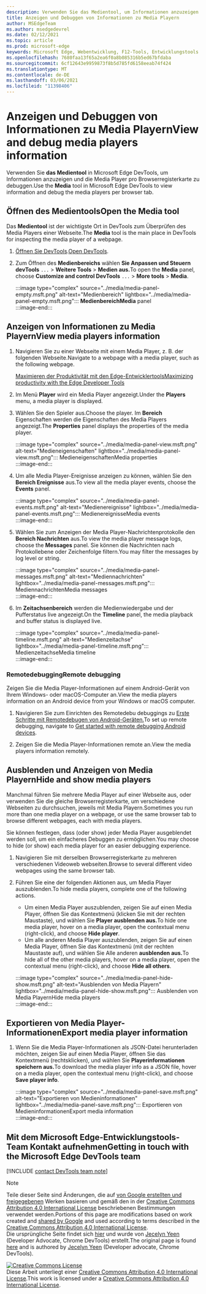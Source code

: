 ```yaml
---
description: Verwenden Sie das Medientool, um Informationen anzuzeigen und die Media Player pro Browserregisterkarte zu debuggen.
title: Anzeigen und Debuggen von Informationen zu Media Playern
author: MSEdgeTeam
ms.author: msedgedevrel
ms.date: 02/12/2021
ms.topic: article
ms.prod: microsoft-edge
keywords: Microsoft Edge, Webentwicklung, F12-Tools, Entwicklungstools
ms.openlocfilehash: 7680faa13f65a2ea6f0a8b085316b5ed67bfdaba
ms.sourcegitcommit: 6cf12643e9959873f8b5d785fd6158eeab74f424
ms.translationtype: MT
ms.contentlocale: de-DE
ms.lasthandoff: 03/06/2021
ms.locfileid: "11398406"
---
```

<!-- Copyright Jecelyn Yeen

   Licensed under the Apache License, Version 2.0 (the "License");
   you may not use this file except in compliance with the License.
   You may obtain a copy of the License at

       https://www.apache.org/licenses/LICENSE-2.0

   Unless required by applicable law or agreed to in writing, software
   distributed under the License is distributed on an "AS IS" BASIS,
   WITHOUT WARRANTIES OR CONDITIONS OF ANY KIND, either express or implied.
   See the License for the specific language governing permissions and
   limitations under the License.  -->  

# <a name="view-and-debug-media-players-information"></a><span data-ttu-id="ed40e-104">Anzeigen und Debuggen von Informationen zu Media Playern</span><span class="sxs-lookup"><span data-stu-id="ed40e-104">View and debug media players information</span></span>  

<span data-ttu-id="ed40e-105">Verwenden Sie **das Medientool** in Microsoft Edge DevTools, um Informationen anzuzeigen und die Media Player pro Browserregisterkarte zu debuggen.</span><span class="sxs-lookup"><span data-stu-id="ed40e-105">Use the **Media** tool in Microsoft Edge DevTools to view information and debug the media players per browser tab.</span></span>  

## <a name="open-the-media-tool"></a><span data-ttu-id="ed40e-106">Öffnen des Medientools</span><span class="sxs-lookup"><span data-stu-id="ed40e-106">Open the Media tool</span></span>  

<span data-ttu-id="ed40e-107">Das **Medientool** ist der wichtigste Ort in DevTools zum Überprüfen des Media Players einer Webseite.</span><span class="sxs-lookup"><span data-stu-id="ed40e-107">The **Media** tool is the main place in DevTools for inspecting the media player of a webpage.</span></span>

1.  <span data-ttu-id="ed40e-108">[Öffnen Sie DevTools][DevtoolsGuideChromiumOpen].</span><span class="sxs-lookup"><span data-stu-id="ed40e-108">[Open DevTools][DevtoolsGuideChromiumOpen].</span></span>  
1.  <span data-ttu-id="ed40e-109">Zum Öffnen des **Medienbereichs** wählen **Sie Anpassen und Steuern devTools** `...`  >  **Weitere Tools**  >  **Medien aus.**</span><span class="sxs-lookup"><span data-stu-id="ed40e-109">To open the **Media** panel, choose **Customize and control DevTools** `...` > **More tools** > **Media**.</span></span>  
    
    :::image type="complex" source="../media/media-panel-empty.msft.png" alt-text="Medienbereich" lightbox="../media/media-panel-empty.msft.png":::
       <span data-ttu-id="ed40e-111">**Medienbereich**</span><span class="sxs-lookup"><span data-stu-id="ed40e-111">**Media** panel</span></span>  
    :::image-end:::  
    
## <a name="view-media-players-information"></a><span data-ttu-id="ed40e-112">Anzeigen von Informationen zu Media Playern</span><span class="sxs-lookup"><span data-stu-id="ed40e-112">View media players information</span></span>  

1.  <span data-ttu-id="ed40e-113">Navigieren Sie zu einer Webseite mit einem Media Player, z. B. der folgenden Webseite.</span><span class="sxs-lookup"><span data-stu-id="ed40e-113">Navigate to a webpage with a media player, such as the following webpage.</span></span>  
    
    [<span data-ttu-id="ed40e-114">Maximieren der Produktivität mit den Edge-Entwicklertools</span><span class="sxs-lookup"><span data-stu-id="ed40e-114">Maximizing productivity with the Edge Developer Tools</span></span>][BingVideosSearchViewDetailMidE0BA14EC0E0D18C06C8DE0BA14EC0E0D18C06C8]  
    
1.  <span data-ttu-id="ed40e-115">Im Menü **Player** wird ein Media Player angezeigt.</span><span class="sxs-lookup"><span data-stu-id="ed40e-115">Under the **Players** menu, a media player is displayed.</span></span>  
1.  <span data-ttu-id="ed40e-116">Wählen Sie den Spieler aus.</span><span class="sxs-lookup"><span data-stu-id="ed40e-116">Choose the player.</span></span>  <span data-ttu-id="ed40e-117">Im **Bereich** Eigenschaften werden die Eigenschaften des Media Players angezeigt.</span><span class="sxs-lookup"><span data-stu-id="ed40e-117">The **Properties** panel displays the properties of the media player.</span></span>  
    
    :::image type="complex" source="../media/media-panel-view.msft.png" alt-text="Medieneigenschaften" lightbox="../media/media-panel-view.msft.png":::
       <span data-ttu-id="ed40e-119">Medieneigenschaften</span><span class="sxs-lookup"><span data-stu-id="ed40e-119">Media properties</span></span>  
    :::image-end:::  
    
1.  <span data-ttu-id="ed40e-120">Um alle Media Player-Ereignisse anzeigen zu können, wählen Sie den **Bereich Ereignisse** aus.</span><span class="sxs-lookup"><span data-stu-id="ed40e-120">To view all the media player events, choose the **Events** panel.</span></span>  
    
    :::image type="complex" source="../media/media-panel-events.msft.png" alt-text="Medienereignisse" lightbox="../media/media-panel-events.msft.png":::
       <span data-ttu-id="ed40e-122">Medienereignisse</span><span class="sxs-lookup"><span data-stu-id="ed40e-122">Media events</span></span>  
    :::image-end:::  
    
1.  <span data-ttu-id="ed40e-123">Wählen Sie zum Anzeigen der Media Player-Nachrichtenprotokolle den **Bereich Nachrichten** aus.</span><span class="sxs-lookup"><span data-stu-id="ed40e-123">To view the media player message logs, choose the **Messages** panel.</span></span>  <span data-ttu-id="ed40e-124">Sie können die Nachrichten nach Protokollebene oder Zeichenfolge filtern.</span><span class="sxs-lookup"><span data-stu-id="ed40e-124">You may filter the messages by log level or string.</span></span>  
    
    :::image type="complex" source="../media/media-panel-messages.msft.png" alt-text="Mediennachrichten" lightbox="../media/media-panel-messages.msft.png":::
       <span data-ttu-id="ed40e-126">Mediennachrichten</span><span class="sxs-lookup"><span data-stu-id="ed40e-126">Media messages</span></span>  
    :::image-end:::  
    
1.  <span data-ttu-id="ed40e-127">Im **Zeitachsenbereich** werden die Medienwiedergabe und der Pufferstatus live angezeigt.</span><span class="sxs-lookup"><span data-stu-id="ed40e-127">On the **Timeline** panel, the media playback and buffer status is displayed live.</span></span>  
    
    :::image type="complex" source="../media/media-panel-timeline.msft.png" alt-text="Medienzeitachse" lightbox="../media/media-panel-timeline.msft.png":::
       <span data-ttu-id="ed40e-129">Medienzeitachse</span><span class="sxs-lookup"><span data-stu-id="ed40e-129">Media timeline</span></span>  
    :::image-end:::  
    
### <a name="remote-debugging"></a><span data-ttu-id="ed40e-130">Remotedebugging</span><span class="sxs-lookup"><span data-stu-id="ed40e-130">Remote debugging</span></span>  

<span data-ttu-id="ed40e-131">Zeigen Sie die Media Player-Informationen auf einem Android-Gerät von Ihrem Windows- oder macOS-Computer an.</span><span class="sxs-lookup"><span data-stu-id="ed40e-131">View the media players information on an Android device from your Windows or macOS computer.</span></span>  

1.  <span data-ttu-id="ed40e-132">Navigieren Sie zum Einrichten des Remotedebu debuggings zu [Erste Schritte mit Remotedebugen von Android-Geräten.][DevtoolsGuideChromiumRemoteDebuggingIndex]</span><span class="sxs-lookup"><span data-stu-id="ed40e-132">To set up remote debugging, navigate to [Get started with remote debugging Android devices][DevtoolsGuideChromiumRemoteDebuggingIndex].</span></span>  
1.  <span data-ttu-id="ed40e-133">Zeigen Sie die Media Player-Informationen remote an.</span><span class="sxs-lookup"><span data-stu-id="ed40e-133">View the media players information remotely.</span></span>  
    
    <!-- TODO: recreate image using an Android device -->  
    <!--  
    :::image type="complex" source="../media/media-panel-remote-debug.msft.png" alt-text="Remote debugging" lightbox="../media/media-panel-remote-debug.msft.png":::
       Remote debugging  
    :::image-end:::  
    -->  
    
## <a name="hide-and-show-media-players"></a><span data-ttu-id="ed40e-134">Ausblenden und Anzeigen von Media Playern</span><span class="sxs-lookup"><span data-stu-id="ed40e-134">Hide and show media players</span></span>  

<span data-ttu-id="ed40e-135">Manchmal führen Sie mehrere Media Player auf einer Webseite aus, oder verwenden Sie die gleiche Browserregisterkarte, um verschiedene Webseiten zu durchsuchen, jeweils mit Media Playern.</span><span class="sxs-lookup"><span data-stu-id="ed40e-135">Sometimes you run more than one media player on a webpage, or use the same browser tab to browse different webpages, each with media players.</span></span>

<span data-ttu-id="ed40e-136">Sie können festlegen, dass \(oder show\) jeder Media Player ausgeblendet werden soll, um ein einfacheres Debuggen zu ermöglichen.</span><span class="sxs-lookup"><span data-stu-id="ed40e-136">You may choose to hide \(or show\) each media player for an easier debugging experience.</span></span>  

1.  <span data-ttu-id="ed40e-137">Navigieren Sie mit derselben Browserregisterkarte zu mehreren verschiedenen Videoweb webseiten.</span><span class="sxs-lookup"><span data-stu-id="ed40e-137">Browse to several different video webpages using the same browser tab.</span></span>  
1.  <span data-ttu-id="ed40e-138">Führen Sie eine der folgenden Aktionen aus, um Media Player auszublenden.</span><span class="sxs-lookup"><span data-stu-id="ed40e-138">To hide media players, complete one of the following actions.</span></span>  
    *   <span data-ttu-id="ed40e-139">Um einen Media Player auszublenden, zeigen Sie auf einen Media Player, öffnen Sie das Kontextmenü \(klicken Sie mit der rechten Maustaste\), und wählen Sie **Player ausblenden aus.**</span><span class="sxs-lookup"><span data-stu-id="ed40e-139">To hide one media player, hover on a media player, open the contextual menu \(right-click\), and choose **Hide player**.</span></span>  
    *   <span data-ttu-id="ed40e-140">Um alle anderen Media Player auszublenden, zeigen Sie auf einen Media Player, öffnen Sie das Kontextmenü \(mit der rechten Maustaste auf\), und wählen Sie Alle anderen **ausblenden aus.**</span><span class="sxs-lookup"><span data-stu-id="ed40e-140">To hide all of the other media players, hover on a media player, open the contextual menu \(right-click\), and choose **Hide all others**.</span></span>  
    
    :::image type="complex" source="../media/media-panel-hide-show.msft.png" alt-text="Ausblenden von Media Playern" lightbox="../media/media-panel-hide-show.msft.png":::
       <span data-ttu-id="ed40e-142">Ausblenden von Media Playern</span><span class="sxs-lookup"><span data-stu-id="ed40e-142">Hide media players</span></span>  
    :::image-end:::  
    
## <a name="export-media-player-information"></a><span data-ttu-id="ed40e-143">Exportieren von Media Player-Informationen</span><span class="sxs-lookup"><span data-stu-id="ed40e-143">Export media player information</span></span>  

1.  <span data-ttu-id="ed40e-144">Wenn Sie die Media Player-Informationen als JSON-Datei herunterladen möchten, zeigen Sie auf einen Media Player, öffnen Sie das Kontextmenü \(rechtsklicken\), und wählen Sie **Playerinformationen speichern aus.**</span><span class="sxs-lookup"><span data-stu-id="ed40e-144">To download the media player info as a JSON file, hover on a media player, open the contextual menu \(right-click\), and choose **Save player info**.</span></span>  
    
    :::image type="complex" source="../media/media-panel-save.msft.png" alt-text="Exportieren von Medieninformationen" lightbox="../media/media-panel-save.msft.png":::
       <span data-ttu-id="ed40e-146">Exportieren von Medieninformationen</span><span class="sxs-lookup"><span data-stu-id="ed40e-146">Export media information</span></span>  
    :::image-end:::  
    
## <a name="getting-in-touch-with-the-microsoft-edge-devtools-team"></a><span data-ttu-id="ed40e-147">Mit dem Microsoft Edge-Entwicklungstools-Team Kontakt aufnehmen</span><span class="sxs-lookup"><span data-stu-id="ed40e-147">Getting in touch with the Microsoft Edge DevTools team</span></span>  

[!INCLUDE [contact DevTools team note](../includes/contact-devtools-team-note.md)]  

<!-- links -->  

[DevtoolsGuideChromiumOpen]: ../open/index.md "Öffnen Sie Microsoft Edge (Chromium) DevTools | Microsoft Docs"  

[DevtoolsGuideChromiumRemoteDebuggingIndex]: ../remote-debugging/index.md "Erste Schritte mit remote debuggen von Android-Geräten | Microsoft Docs"  

[BingVideosSearchViewDetailMidE0BA14EC0E0D18C06C8DE0BA14EC0E0D18C06C8]: https://www.bing.com/videos/search?view=detail&mid=DE0BA14EC0E0D18C06C8DE0BA14EC0E0D18C06C8 "Maximieren der Produktivität mit den Edge-Entwicklertools | Bing Video"  

> [!NOTE]
> <span data-ttu-id="ed40e-151">Teile dieser Seite sind Änderungen, die auf [von Google erstellten und freigegebenen][GoogleSitePolicies] Werken basieren und gemäß den in der [Creative Commons Attribution 4.0 International License][CCA4IL] beschriebenen Bestimmungen verwendet werden.</span><span class="sxs-lookup"><span data-stu-id="ed40e-151">Portions of this page are modifications based on work created and [shared by Google][GoogleSitePolicies] and used according to terms described in the [Creative Commons Attribution 4.0 International License][CCA4IL].</span></span>  
> <span data-ttu-id="ed40e-152">Die ursprüngliche Seite findet sich [hier](https://developers.google.com/web/tools/chrome-devtools/media-panel/index) und wurde von [Jecelyn Yeen][JecelynYeen] \(Developer Advocate, Chrome DevTools\) erstellt.</span><span class="sxs-lookup"><span data-stu-id="ed40e-152">The original page is found [here](https://developers.google.com/web/tools/chrome-devtools/media-panel/index) and is authored by [Jecelyn Yeen][JecelynYeen] \(Developer advocate, Chrome DevTools\).</span></span>  

[![Creative Commons License][CCby4Image]][CCA4IL]  
<span data-ttu-id="ed40e-154">Diese Arbeit unterliegt einer [Creative Commons Attribution 4.0 International License][CCA4IL].</span><span class="sxs-lookup"><span data-stu-id="ed40e-154">This work is licensed under a [Creative Commons Attribution 4.0 International License][CCA4IL].</span></span>  

[CCA4IL]: https://creativecommons.org/licenses/by/4.0  
[CCby4Image]: https://i.creativecommons.org/l/by/4.0/88x31.png  
[GoogleSitePolicies]: https://developers.google.com/terms/site-policies  
[JecelynYeen]: https://developers.google.com/web/resources/contributors/jecelynyeen  

